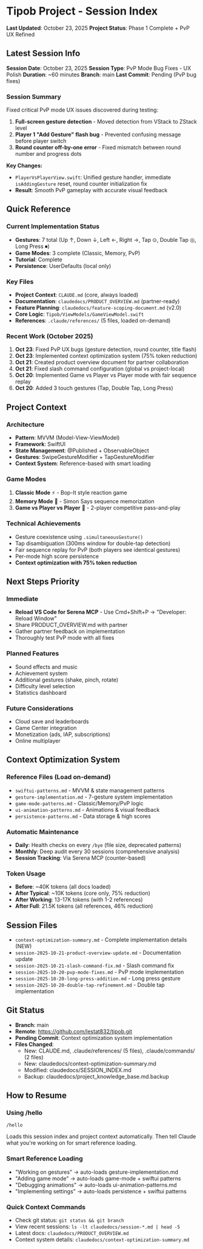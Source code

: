 # Tipob Project - Session Index

**Last Updated**: October 23, 2025
**Project Status**: Phase 1 Complete + PvP UX Refined

## Latest Session Info

**Session Date**: October 23, 2025
**Session Type**: PvP Mode Bug Fixes - UX Polish
**Duration**: ~60 minutes
**Branch**: main
**Last Commit**: Pending (PvP bug fixes)

### Session Summary
Fixed critical PvP mode UX issues discovered during testing:
1. **Full-screen gesture detection** - Moved detection from VStack to ZStack level
2. **Player 1 "Add Gesture" flash bug** - Prevented confusing message before player switch
3. **Round counter off-by-one error** - Fixed mismatch between round number and progress dots

**Key Changes:**
- `PlayerVsPlayerView.swift`: Unified gesture handler, immediate `isAddingGesture` reset, round counter initialization fix
- **Result**: Smooth PvP gameplay with accurate visual feedback

## Quick Reference

### Current Implementation Status
- **Gestures**: 7 total (Up ↑, Down ↓, Left ←, Right →, Tap ⊙, Double Tap ◎, Long Press ⏺)
- **Game Modes**: 3 complete (Classic, Memory, PvP)
- **Tutorial**: Complete
- **Persistence**: UserDefaults (local only)

### Key Files
- **Project Context**: `CLAUDE.md` (core, always loaded)
- **Documentation**: `claudedocs/PRODUCT_OVERVIEW.md` (partner-ready)
- **Feature Planning**: `claudedocs/feature-scoping-document.md` (v2.0)
- **Core Logic**: `Tipob/ViewModels/GameViewModel.swift`
- **References**: `.claude/references/` (5 files, loaded on-demand)

### Recent Work (October 2025)
1. **Oct 23**: Fixed PvP UX bugs (gesture detection, round counter, title flash)
2. **Oct 23**: Implemented context optimization system (75% token reduction)
3. **Oct 21**: Created product overview document for partner collaboration
4. **Oct 21**: Fixed slash command configuration (global vs project-local)
5. **Oct 20**: Implemented Game vs Player vs Player mode with fair sequence replay
6. **Oct 20**: Added 3 touch gestures (Tap, Double Tap, Long Press)

## Project Context

### Architecture
- **Pattern**: MVVM (Model-View-ViewModel)
- **Framework**: SwiftUI
- **State Management**: @Published + ObservableObject
- **Gestures**: SwipeGestureModifier + TapGestureModifier
- **Context System**: Reference-based with smart loading

### Game Modes
1. **Classic Mode** ⚡ - Bop-It style reaction game
2. **Memory Mode** 🧠 - Simon Says sequence memorization
3. **Game vs Player vs Player** 👥 - 2-player competitive pass-and-play

### Technical Achievements
- Gesture coexistence using `.simultaneousGesture()`
- Tap disambiguation (300ms window for double-tap detection)
- Fair sequence replay for PvP (both players see identical gestures)
- Per-mode high score persistence
- **Context optimization with 75% token reduction**

## Next Steps Priority

### Immediate
- **Reload VS Code for Serena MCP** - Use Cmd+Shift+P → "Developer: Reload Window"
- Share PRODUCT_OVERVIEW.md with partner
- Gather partner feedback on implementation
- Thoroughly test PvP mode with all fixes

### Planned Features
- Sound effects and music
- Achievement system
- Additional gestures (shake, pinch, rotate)
- Difficulty level selection
- Statistics dashboard

### Future Considerations
- Cloud save and leaderboards
- Game Center integration
- Monetization (ads, IAP, subscriptions)
- Online multiplayer

## Context Optimization System

### Reference Files (Load on-demand)
- `swiftui-patterns.md` - MVVM & state management patterns
- `gesture-implementation.md` - 7-gesture system implementation
- `game-mode-patterns.md` - Classic/Memory/PvP logic
- `ui-animation-patterns.md` - Animations & visual feedback
- `persistence-patterns.md` - Data storage & high scores

### Automatic Maintenance
- **Daily**: Health checks on every `/bye` (file size, deprecated patterns)
- **Monthly**: Deep audit every 30 sessions (comprehensive analysis)
- **Session Tracking**: Via Serena MCP (counter-based)

### Token Usage
- **Before**: ~40K tokens (all docs loaded)
- **After Typical**: ~10K tokens (core only, 75% reduction)
- **After Working**: 13-17K tokens (with 1-2 references)
- **After Full**: 21.5K tokens (all references, 46% reduction)

## Session Files
- `context-optimization-summary.md` - Complete implementation details (NEW)
- `session-2025-10-21-product-overview-update.md` - Documentation update
- `session-2025-10-21-slash-command-fix.md` - Slash command fix
- `session-2025-10-20-pvp-mode-fixes.md` - PvP mode implementation
- `session-2025-10-20-long-press-addition.md` - Long press gesture
- `session-2025-10-20-double-tap-refinement.md` - Double tap implementation

## Git Status
- **Branch**: main
- **Remote**: https://github.com/lestat832/tipob.git
- **Pending Commit**: Context optimization system implementation
- **Files Changed**:
  - New: CLAUDE.md, .claude/references/ (5 files), .claude/commands/ (2 files)
  - New: claudedocs/context-optimization-summary.md
  - Modified: claudedocs/SESSION_INDEX.md
  - Backup: claudedocs/project_knowledge_base.md.backup

## How to Resume

### Using /hello
```
/hello
```
Loads this session index and project context automatically. Then tell Claude what you're working on for smart reference loading.

### Smart Reference Loading
- "Working on gestures" → auto-loads gesture-implementation.md
- "Adding game mode" → auto-loads game-mode + swiftui patterns
- "Debugging animations" → auto-loads ui-animation-patterns.md
- "Implementing settings" → auto-loads persistence + swiftui patterns

### Quick Context Commands
- Check git status: `git status && git branch`
- View recent sessions: `ls -lt claudedocs/session-*.md | head -5`
- Latest docs: `claudedocs/PRODUCT_OVERVIEW.md`
- Context system details: `claudedocs/context-optimization-summary.md`
